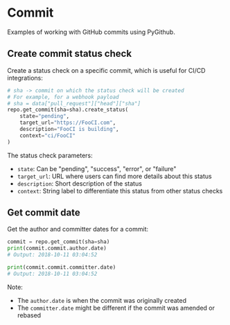 # Commit

Examples of working with GitHub commits using PyGithub.

## Create commit status check

Create a status check on a specific commit, which is useful for CI/CD integrations:

```python
# sha -> commit on which the status check will be created
# For example, for a webhook payload
# sha = data["pull_request"]["head"]["sha"]
repo.get_commit(sha=sha).create_status(
    state="pending",
    target_url="https://FooCI.com",
    description="FooCI is building",
    context="ci/FooCI"
)
```

The status check parameters:
- `state`: Can be "pending", "success", "error", or "failure"
- `target_url`: URL where users can find more details about this status
- `description`: Short description of the status
- `context`: String label to differentiate this status from other status checks

## Get commit date

Get the author and committer dates for a commit:

```python
commit = repo.get_commit(sha=sha)
print(commit.commit.author.date)
# Output: 2018-10-11 03:04:52

print(commit.commit.committer.date)
# Output: 2018-10-11 03:04:52
```

Note: 
- The `author.date` is when the commit was originally created
- The `committer.date` might be different if the commit was amended or rebased
